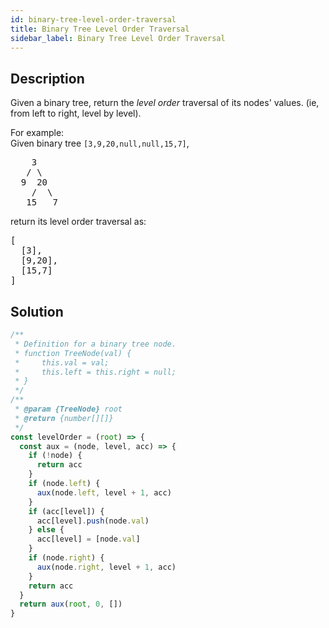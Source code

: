```yaml
---
id: binary-tree-level-order-traversal
title: Binary Tree Level Order Traversal
sidebar_label: Binary Tree Level Order Traversal
---
```

## Description
<div class="description">
<p>Given a binary tree, return the <i>level order</i> traversal of its nodes' values. (ie, from left to right, level by level).</p>

<p>
For example:<br />
Given binary tree <code>[3,9,20,null,null,15,7]</code>,<br />
<pre>
    3
   / \
  9  20
    /  \
   15   7
</pre>
</p>
<p>
return its level order traversal as:<br />
<pre>
[
  [3],
  [9,20],
  [15,7]
]
</pre>
</p>
</div>

## Solution
```javascript
/**
 * Definition for a binary tree node.
 * function TreeNode(val) {
 *     this.val = val;
 *     this.left = this.right = null;
 * }
 */
/**
 * @param {TreeNode} root
 * @return {number[][]}
 */
const levelOrder = (root) => {
  const aux = (node, level, acc) => {
    if (!node) {
      return acc
    }
    if (node.left) {
      aux(node.left, level + 1, acc)
    }
    if (acc[level]) {
      acc[level].push(node.val)
    } else {
      acc[level] = [node.val]
    }
    if (node.right) {
      aux(node.right, level + 1, acc)
    }
    return acc
  }
  return aux(root, 0, [])
}

```